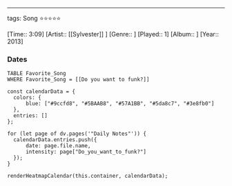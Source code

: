 ---
tags: Song ⭐⭐⭐⭐⭐ 

[Time:: 3:09]
[Artist:: [[Sylvester]] ]
[Genre:: ]
[Played:: 1]
[Album:: ]
[Year:: 2013]
### Dates
````dataview
TABLE Favorite_Song
WHERE Favorite_Song = [[Do you want to funk?]]
````
  ```dataviewjs
const calendarData = { 
	colors: { 
		blue: ["#9ccfd8", "#5BAAB8", "#57A1BB", "#5da8c7", "#3e8fb0"] 
	}, 
	entries: [] 
}; 

for (let page of dv.pages('"Daily Notes"')) { 
	calendarData.entries.push({ 
		date: page.file.name, 
		intensity: page["Do_you_want_to_funk?"]
	}); 
} 

renderHeatmapCalendar(this.container, calendarData);
```
